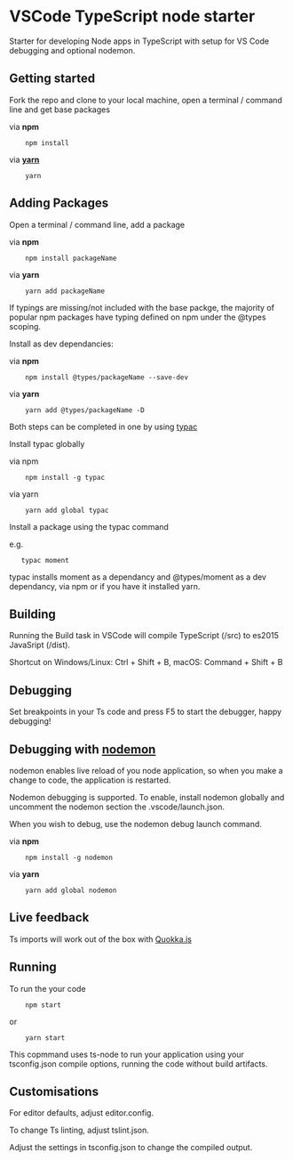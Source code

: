 # VSCode TypeScript node starter
Starter for developing Node apps in TypeScript with setup for VS Code debugging and optional nodemon.

## Getting started

Fork the repo and clone to your local machine, open a terminal / command line and get base packages

via **npm**
```
    npm install
```

via **[yarn](https://yarnpkg.com)**
```
    yarn
```

## Adding Packages

Open a terminal / command line, add a package

via **npm**
```
    npm install packageName
```

via **yarn**
```
    yarn add packageName
```

If typings are missing/not included with the base packge, the majority of popular npm packages have typing defined on npm under the @types scoping.

Install as dev dependancies:

via **npm**
```
    npm install @types/packageName --save-dev
```

via **yarn**
```
    yarn add @types/packageName -D
```

Both steps can be completed in one by using [typac](https://github.com/ewgenius/typac)

Install typac globally

via npm
```
    npm install -g typac
```

via yarn
```
    yarn add global typac
```

Install a package using the typac command

e.g.
```
   typac moment
```

typac installs moment as a dependancy and @types/moment as a dev dependancy, via npm or if you have it installed yarn.

## Building

Running the Build task in VSCode will compile TypeScript (/src) to es2015 JavaSript (/dist).

Shortcut on Windows/Linux: Ctrl + Shift + B, macOS: Command + Shift + B


## Debugging

Set breakpoints in your Ts code and press F5 to start the debugger, happy debugging!


## Debugging with [nodemon](https://github.com/remy/nodemon)

nodemon enables live reload of you node application, so when you make a change to code,
the application is restarted.

Nodemon debugging is supported. To enable, install nodemon globally
and uncomment the nodemon section the .vscode/launch.json.

When you wish to debug, use the nodemon debug launch command.

via **npm**
```
    npm install -g nodemon
```

via **yarn**
```
    yarn add global nodemon
```


## Live feedback

Ts imports will work out of the box with [Quokka.js](https://quokkajs.com)

## Running

To run the your code

```
    npm start
```

or
```
    yarn start
```

This copmmand uses ts-node to run your application using your tsconfig.json compile options, running the code without build artifacts.

## Customisations

For editor defaults, adjust editor.config.

To change Ts linting, adjust tslint.json.

Adjust the settings in tsconfig.json to change the compiled output.

